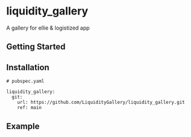 # liquidity_gallery

A gallery for ellie & logistized app

## Getting Started

## Installation
```
# pubspec.yaml

liquidity_gallery:
  git:
    url: https://github.com/LiquidityGallery/liquidity_gallery.git
    ref: main
```

## Example

